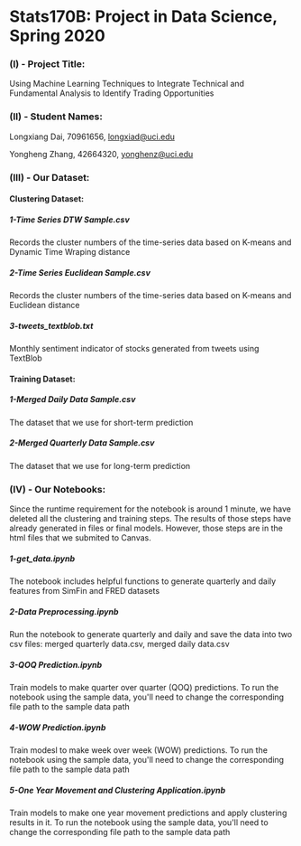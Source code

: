# Stats170B: Project in Data Science, Spring 2020

### (I) - Project Title: 
Using Machine Learning Techniques to Integrate Technical and Fundamental Analysis to Identify Trading Opportunities


### (II) - Student Names: 
Longxiang Dai, 70961656, longxiad@uci.edu

Yongheng Zhang, 42664320, yonghenz@uci.edu


### (III) - Our Dataset:
#### Clustering Dataset:
##### 1-Time Series DTW Sample.csv
Records the cluster numbers of the time-series data based on K-means and Dynamic Time Wraping distance
##### 2-Time Series Euclidean Sample.csv
Records the cluster numbers of the time-series data based on K-means and Euclidean distance
##### 3-tweets_textblob.txt
Monthly sentiment indicator of stocks generated from tweets using TextBlob


#### Training Dataset:
##### 1-Merged Daily Data Sample.csv
The dataset that we use for short-term prediction
##### 2-Merged Quarterly Data Sample.csv
The dataset that we use for long-term prediction


### (IV) - Our Notebooks:
Since the runtime requirement for the notebook is around 1 minute, we have deleted all the clustering and training steps. The results of those steps have already generated in files or final models. However, those steps are in the html files that we submited to Canvas.
##### 1-get_data.ipynb
The notebook includes helpful functions to generate quarterly and daily features from SimFin and FRED datasets
##### 2-Data Preprocessing.ipynb
Run the notebook to generate quarterly and daily and save the data into two csv files: merged quarterly data.csv, merged daily data.csv
##### 3-QOQ Prediction.ipynb
Train models to make quarter over quarter (QOQ) predictions. To run the notebook using the sample data, you'll need to change the corresponding file path to the sample data path
##### 4-WOW Prediction.ipynb
Train modesl to make week over week (WOW) predictions. To run the notebook using the sample data, you'll need to change the corresponding file path to the sample data path
##### 5-One Year Movement and Clustering Application.ipynb
Train models to make one year movement predictions and apply clustering results in it. To run the notebook using the sample data, you'll need to change the corresponding file path to the sample data path

